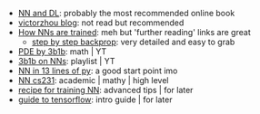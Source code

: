 - [NN and DL](http://neuralnetworksanddeeplearning.com/chap1.html): probably the most recommended online book
- [victorzhou blog](https://victorzhou.com/blog/intro-to-cnns-part-1/): not read but recommended
- [How NNs are trained](https://ml4a.github.io/ml4a/how_neural_networks_are_trained/): meh but 'further reading' links are great
  - [step by step backprop](https://mattmazur.com/2015/03/17/a-step-by-step-backpropagation-example/): very detailed and easy to grab
- [PDE by 3b1b](https://www.youtube.com/watch?v=ly4S0oi3Yz8): math | YT
- [3b1b on NNs](https://www.youtube.com/playlist?list=PLZHQObOWTQDNU6R1_67000Dx_ZCJB-3pi): playlist | YT
- [NN in 13 lines of py](https://iamtrask.github.io/2015/07/27/python-network-part2/): a good start point imo
- [NN cs231](http://cs231n.github.io/neural-networks-1/): academic | mathy | high level
- [recipe for training NN](https://karpathy.github.io/2019/04/25/recipe/): advanced tips | for later
- [guide to tensorflow](https://rubikscode.net/2019/04/22/ultimate-guide-to-tensorflow-2-0-in-python/): intro guide | for later
